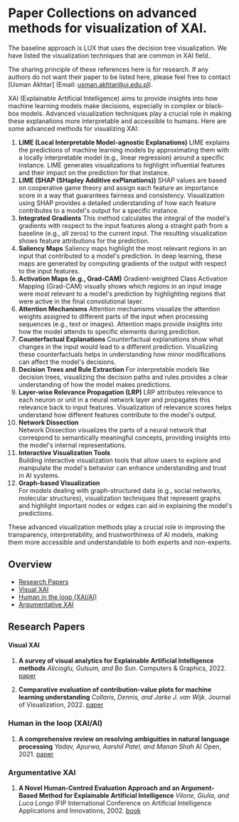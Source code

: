 #  Paper Collections on advanced methods for visualization of XAI.
The baseline approach is LUX that uses the decision tree visualization. We have listed the visualization techniques that are common in XAI field.. 

The sharing principle of these references here is for research. If any authors do not want their paper to be listed here, please feel free to contact [Usman Akhtar] (Email: usman.akhtar@uj.edu.pl).

 XAI (Explainable Artificial Intelligence) aims to provide insights into how machine learning models make decisions, especially in complex or black-box models. Advanced visualization techniques play a crucial role in making these explanations more interpretable and accessible to humans. Here are some advanced methods for visualizing XAI:
 1. **LIME (Local Interpretable Model-agnostic Explanations)**
    LIME explains the predictions of machine learning models by approximating them with a locally interpretable model (e.g., linear regression) around a specific instance. LIME generates visualizations to 
    highlight influential features and their impact on the prediction for that instance.
 2. **LIME (SHAP (SHapley Additive exPlanations))**
    SHAP values are based on cooperative game theory and assign each feature an importance score in a way that guarantees fairness and consistency. Visualization using SHAP provides a detailed understanding of 
    how each feature contributes to a model's output for a specific instance.
 3. **Integrated Gradients**
    This method calculates the integral of the model's gradients with respect to the input features along a straight path from a baseline (e.g., all zeros) to the current input. The resulting visualization 
    shows feature attributions for the prediction.
 4. **Saliency Maps**
    Saliency maps highlight the most relevant regions in an input that contributed to a model's prediction. In deep learning, these maps are generated by computing gradients of the output with respect to the 
    input features.
 5. **Activation Maps (e.g., Grad-CAM)**
    Gradient-weighted Class Activation Mapping (Grad-CAM) visually shows which regions in an input image were most relevant to a model's prediction by highlighting regions that were active in the final 
    convolutional layer.
 6. **Attention Mechanisms** 
    Attention mechanisms visualize the attention weights assigned to different parts of the input when processing sequences (e.g., text or images). Attention maps provide insights into how the model attends to 
    specific elements during prediction.
 7. **Counterfactual Explanations** 
    Counterfactual explanations show what changes in the input would lead to a different prediction. Visualizing these counterfactuals helps in understanding how minor modifications can affect the model's 
    decisions.
 8. **Decision Trees and Rule Extraction** 
    For interpretable models like decision trees, visualizing the decision paths and rules provides a clear understanding of how the model makes predictions.
 9. **Layer-wise Relevance Propagation (LRP)** 
    LRP attributes relevance to each neuron or unit in a neural network layer and propagates this relevance back to input features. Visualization of relevance scores helps understand how different features 
    contribute to the model's output.
 10. **Network Dissection**  
    Network Dissection visualizes the parts of a neural network that correspond to semantically meaningful concepts, providing insights into the model's internal representations.
 11. **Interactive Visualization Tools**  
    Building interactive visualization tools that allow users to explore and manipulate the model's behavior can enhance understanding and trust in AI systems.
 12.  **Graph-based Visualization**  
    For models dealing with graph-structured data (e.g., social networks, molecular structures), visualization techniques that represent graphs and highlight important nodes or edges can aid in explaining the 
    model's predictions.

These advanced visualization methods play a crucial role in improving the transparency, interpretability, and trustworthiness of AI models, making them more accessible and understandable to both experts and non-experts.

## Overview
* [Research Papers](#Research-Papers)
* [Visual XAI](#Visual-XAI)
* [Human in the loop (XAI/AI)](#Human-in-the-loop)
* [Argumentative XAI](#Argumentative-XAI)



## Research Papers

#### Visual XAI

1. **A survey of visual analytics for Explainable Artificial Intelligence methods**
*Alicioglu, Gulsum, and Bo Sun.* Computers & Graphics, 2022. [paper](https://www.sciencedirect.com/science/article/pii/S0097849321001886) 

2. **Comparative evaluation of contribution-value plots for machine learning understanding**
*Collaris, Dennis, and Jarke J. van Wijk.* Journal of Visualization, 2022. [paper](https://doi.org/10.4230/OASIcs.ATMOS.2017.1)


### Human in the loop (XAI/AI)

1. **A comprehensive review on resolving ambiguities in natural language processing**
*Yadav, Apurwa, Aarshil Patel, and Manan Shah* AI Open, 2021. [paper](https://www.sciencedirect.com/science/article/pii/S2666651021000127)


### Argumentative XAI

1. **A Novel Human-Centred Evaluation Approach and an Argument-Based Method for Explainable Artificial Intelligence**
*Vilone, Giulia, and Luca Longo* IFIP International Conference on Artificial Intelligence Applications and Innovations, 2002. [book](https://link.springer.com/chapter/10.1007/978-3-031-08333-4_36)
    

